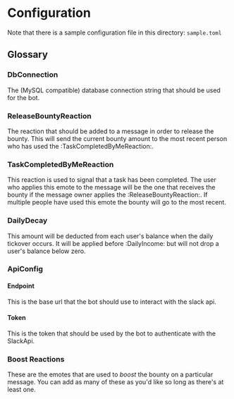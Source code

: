 # Configuration
Note that there is a sample configuration file in this directory: `sample.toml`

## Glossary
### DbConnection
The (MySQL compatible) database connection string that should be used for the bot.

### ReleaseBountyReaction
The reaction that should be added to a message in order to release the bounty. This will send the current bounty amount to the most recent person who has used the :TaskCompletedByMeReaction:.

### TaskCompletedByMeReaction
This reaction is used to signal that a task has been completed. The user who applies this emote to the message will be the one that receives the bounty if the message owner applies the :ReleaseBountyReaction:. If multiple people have used this emote the bounty will go to the most recent. 

### DailyDecay
This amount will be deducted from each user's balance when the daily tickover occurs. It will be applied before :DailyIncome: but will not drop a user's balance below zero.

### ApiConfig

#### Endpoint
This is the base url that the bot should use to interact with the slack api.

#### Token
This is the token that should be used by the bot to authenticate with the SlackApi.

### Boost Reactions
These are the emotes that are used to _boost_ the bounty on a particular message. You can add as many of these as you'd like so long as there's at least one.
